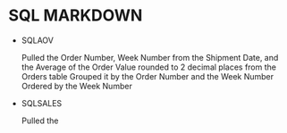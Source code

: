 # SQL MARKDOWN

 - SQLAOV
    
    Pulled the Order Number, Week Number from the Shipment Date, and the Average of the Order Value rounded to 2 decimal places from the Orders table
    Grouped it by the Order Number and the Week Number
    Ordered by the Week Number
 - SQLSALES
    
    Pulled the 
    
